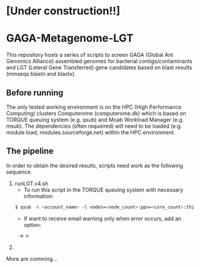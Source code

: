 # [Under construction!!]

# GAGA-Metagenome-LGT

This repository hosts a series of scripts to screen GAGA (Global Ant Genomics Alliance) assembled genomes for bacterial contigs/contaminants and LGT (Leteral Gene Transferred) gene candidates based on blast results (mmseqs blastn and blastx).

## Before running

The only tested working environment is on the HPC (High Performance Computing) clusters Computerome (computerome.dk) which is based on TORQUE queuing system (e.g. qsub) and Moab Workload Manager (e.g. msub). The dependencies (often requeired) will need to be loaded (e.g. module load; modules.sourceforge.net) within the HPC environment.

## The pipeline
In order to obtain the desired results, scripts need work as the following sequence.

1. runLGT.v4.sh
   * To run this script in the TORQUE queuing system with  necessary information:
   ```bash
   $ qsub -A <account_name> -l nodes=<node_count>:ppn=<core_count>:thinnode,mem=<mem_amount>,walltime=<time_requested> -N <Job Name> -e <your_run>.err -o <your_run>.log -v "id=<GAGA_id>,pacbio=<1 or ...>" runLGT.v4.sh
   ```
   * If want to receive email warning only when error occurs, add an option:
   ```bash
    -m n
   ```
2.

More are comming...
